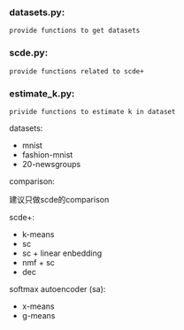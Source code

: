 ### datasets.py: 

    provide functions to get datasets

### scde.py: 
    
    provide functions related to scde+ 

### estimate_k.py:

    privide functions to estimate k in dataset

datasets:
* mnist
* fashion-mnist
* 20-newsgroups

comparison:

建议只做scde的comparison

scde+:
* k-means
* sc
* sc + linear enbedding
* nmf + sc
* dec

softmax autoencoder (sa):
* x-means
* g-means